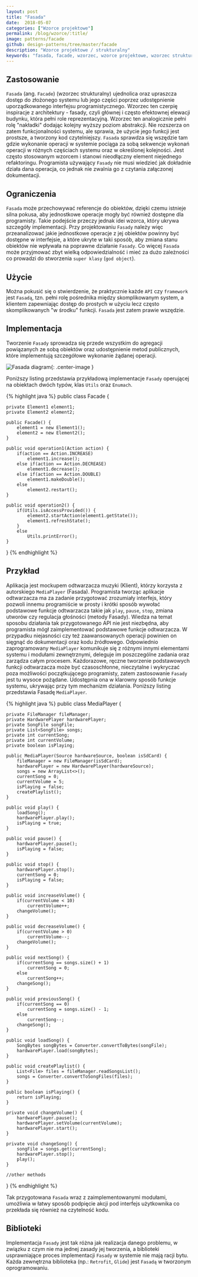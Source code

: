 ```yaml
---
layout: post
title: "Fasada"
date:  2018-05-07
categories: ["Wzorce projektowe"]
permalink: /blog/wzorce/:title/
image: patterns/facade
github: design-patterns/tree/master/facade
description: "Wzorce projektowe / strukturalny"
keywords: "fasada, facade, wzorzec, wzorce projektowe, wzorzec strukturalny, design patterns, android, java, programowanie"
---
```


## Zastosowanie
`Fasada` (ang. `Facade`) (wzorzec strukturalny) ujednolica oraz upraszcza dostęp do złożonego systemu lub jego części poprzez udostępnienie uporządkowanego interfejsu programistycznego. Wzorzec ten czerpię inspiracje z architektury - fasady, czyli głównej i często efektownej elewacji budynku, która pełni role reprezentacyjną. Wzorzec ten analogicznie pełni rolę "nakładki" dodając kolejny wyższy poziom abstrakcji. Nie rozszerza on zatem funkcjonalności systemu, ale sprawia, że użycie jego funkcji jest prostsze, a tworzony kod czytelniejszy. `Fasada` sprawdza się wszędzie tam gdzie wykonanie operacji w systemie pociąga za sobą sekwencje wykonań operacji w różnych częściach systemu oraz w określonej kolejności. Jest często stosowanym wzorcem i stanowi nieodłączny element niejednego refaktoringu. Programista używający `Fasady` nie musi wiedzieć jak dokładnie działa dana operacja, co jednak nie zwalnia go z czytania załączonej dokumentacji.

## Ograniczenia
`Fasada` może przechowywać referencje do obiektów, dzięki czemu istnieje silna pokusa, aby jednostkowe operacje mogły być również dostępne dla programisty. Takie podejście przeczy jednak idei wzorca, który ukrywa szczegóły implementacji. Przy projektowaniu `Fasady` należy więc przeanalizować jakie jednostkowe operacje z jej obiektów powinny być dostępne w interfejsie, a które ukryte w taki sposób, aby zmiana stanu obiektów nie wpływała na poprawne działanie `Fasady`. Co więcej `Fasada` może przyjmować zbyt wielką odpowiedzialność i mieć za dużo zależności co prowadzi do stworzenia `super klasy` (`god object`).

## Użycie
Można pokusić się o stwierdzenie, że praktycznie każde `API` czy `framework` jest `Fasadą`, tzn. pełni rolę pośrednika między skomplikowanym system, a klientem zapewniając dostęp do prostych w użyciu lecz często skomplikowanych "w środku" funkcji. `Fasada` jest zatem prawie wszędzie.

## Implementacja
Tworzenie `Fasady` sprowadza się przede wszystkim do agregacji powiązanych ze sobą obiektów oraz udostępnienie metod publicznych, które implementują szczegółowe wykonanie żądanej operacji. 

![Fasada diagram](/assets/img/diagrams/patterns/facade.svg){: .center-image }

Poniższy listing przedstawia przykładową implementacje `Fasady` operującej na obiektach dwóch typów, klas `Utils` oraz `Enumach`.

{% highlight java %}
public class Facade {
    
    private Element1 element1;
    private Element2 element2;

    public Facade() {
        element1 = new Element1();
        element2 = new Element2();
    }

    public void operation1(Action action) {
        if(action == Action.INCREASE)
            element1.increase();
        else if(action == Action.DECREASE)
            element1.decrease();
        else if(action == Action.DOUBLE)
            element1.makeDouble();
        else
            element2.restart();
    }

    public void operation2() {
    	if(Utils.isAccessProvided()) {
            element2.startAction(element1.getState());
            element1.refreshState();
        }
        else
            Utils.printError();
    }
}
{% endhighlight %}

## Przykład
Aplikacja jest mockupem odtwarzacza muzyki (Klient), którzy korzysta z autorskiego `MediaPlayer` (Fasada). Programista tworząc aplikacje odtwarzacza ma za zadanie przygotować zrozumiały interfejs, który pozwoli innemu programiście w prosty i krótki sposób wywołać podstawowe funkcje odtwarzacza takie jak `play`, `pause`, `stop`, zmiana utworów czy regulacja głośności (metody Fasady). Wiedza na temat sposobu działania tak przygotowanego API nie jest niezbędna, aby programista mógł zaimplementować podstawowe funkcje odtwarzacza. W przypadku niejasności czy też zaawansowanych operacji powinien on sięgnąć do dokumentacji oraz kodu źródłowego. Odpowiednio zaprogramowany `MediaPlayer` komunikuje się z różnymi innymi elementami systemu i modułami zewnętrznymi, deleguje im poszczególne zadania oraz zarządza całym procesem. Każdorazowe, ręczne tworzenie podstawowych funkcji odtwarzacza może być czasoschłonne, nieczytalne i wykryczać poza możliwości początkującego programisty, zatem zastosowanie `Fasady` jest tu wysoce pożądane. Udostępnia ona w klarowny sposób funkcje systemu, ukrywając przy tym mechanizm działania. Poniższy listing przedstawia Fasadę `MediaPlayer`.

{% highlight java %}
public class MediaPlayer {

    private FileManager fileManager;
    private HardwarePlayer hardwarePlayer;
    private SongFile songFile;
    private List<SongFile> songs;
    private int currentSong;
    private int currentVolume;
    private boolean isPlaying;

    public MediaPlayer(Source hardwareSource, boolean isSdCard) {
        fileManager = new FileManager(isSdCard);
        hardwarePlayer = new HardwarePlayer(hardwareSource);
        songs = new ArrayList<>();
        currentSong = 0;
        currentVolume = 5;
        isPlaying = false;
        createPlaylist();
    }

    public void play() {
        loadSong();
        hardwarePlayer.play();
        isPlaying = true;
    }

    public void pause() {
        hardwarePlayer.pause();
        isPlaying = false;
    }

    public void stop() {
        hardwarePlayer.stop();
        currentSong = 0;
        isPlaying = false;
    }

    public void increaseVolume() {
        if(currentVolume < 10)
            currentVolume++;
        changeVolume();
    }

    public void decreaseVolume() {
        if(currentVolume > 0)
            currentVolume--;
        changeVolume();
    }

    public void nextSong() {
        if(currentSong == songs.size() + 1)
            currentSong = 0;
        else
            currentSong++;
        changeSong();
    }

    public void previousSong() {
        if(currentSong == 0)
            currentSong = songs.size() - 1;
        else
            currentSong--;
        changeSong();
    }

    public void loadSong() {
        SongBytes songBytes = Converter.convertToBytes(songFile);
        hardwarePlayer.load(songBytes);
    }

    public void createPlaylist() {
        List<File> files = fileManager.readSongsList();
        songs = Converter.convertToSongFiles(files);
    }
    
    public boolean isPlaying() {
        return isPlaying;
    }

    private void changeVolume() {
        hardwarePlayer.pause();
        hardwarePlayer.setVolume(currentVolume);
        hardwarePlayer.start();
    }

    private void changeSong() {
        songFile = songs.get(currentSong);
        hardwarePlayer.stop();
        play();
    }

    //other methods
}
{% endhighlight %}

Tak przygotowana `Fasada` wraz z zaimplementowanymi modułami, umożliwia w łatwy sposób podpięcie akcji pod interfejs użytkownika co przekłada się również na czytelność kodu.

## Biblioteki
Implementacja `Fasady` jest tak różna jak realizacja danego problemu, w związku z czym nie ma jednej zasady jej tworzenia, a biblioteki usprawniające proces implementacji `Fasady` w systemie nie mają racji bytu. Każda zewnętrzna biblioteka (np.: `Retrofit`, `Glide`) jest `Fasadą` w tworzonym oprogramowaniu.
